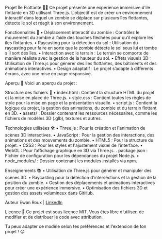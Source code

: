 Projet Île Flottante 🌴✨
Ce projet présente une expérience immersive d'île flottante en 3D utilisant Three.js. L'objectif est de créer un environnement interactif dans lequel un zombie se déplace sur plusieurs îles flottantes, détecte le sol et réagit à son environnement.

Fonctionnalités 🚀
• Déplacement interactif du zombie : Contrôlez le mouvement du zombie à l’aide des touches fléchées pour qu’il explore les îles flottantes.
• Raycasting pour la détection du sol : Utilisation du raycasting pour faire en sorte que le zombie détecte le sol sous lui et tombe s'il sort des îles.
• Interaction avec le terrain : Le terrain se comporte de manière réaliste avec la gestion de la hauteur du sol.
• Effets visuels 3D : Utilisation de Three.js pour générer des îles flottantes, des bâtiments et des animations interactives.
• Design adaptatif : Le projet s’adapte à différents écrans, avec une mise en page responsive.

Aperçu 📸
Voici un aperçu du projet :

Structure des fichiers 📂
• index.html : Contient la structure HTML du projet et la mise en place de Three.js.
• style.css : Contient toutes les règles de style pour la mise en page et la présentation visuelle.
• script.js : Contient la logique du projet, la gestion des animations, du zombie et du terrain flottant en 3D.
• assets/ : Dossier contenant les ressources nécessaires, comme les fichiers de modèles 3D (.glb), textures et autres.

Technologies utilisées 🛠️
• Three.js : Pour la création et l'animation de scènes 3D interactives.
• JavaScript : Pour la gestion des interactions, des animations et des mouvements du zombie.
• HTML5 : Pour la structure du projet.
• CSS3 : Pour les styles et l'ajustement visuel de l'interface.
• WebGL : Pour l’affichage graphique en 3D via Three.js.
. package.json : Fichier de configuration pour les dépendances du projet Node.js.
• node_modules/ : Dossier contenant les modules installés via npm.

Enseignements 📚
• Utilisation de Three.js pour générer et manipuler des scènes 3D.
• Raycasting pour la détection d'intersections et la gestion de la position du zombie.
• Gestion des déplacements et animations interactives pour créer une expérience immersive.
• Optimisation des fichiers 3D et gestion des assets volumineux dans GitHub.

Auteur
Ewan Roux | [LinkedIn](https://www.linkedin.com/in/ewan-roux-a737922a4/)

Licence 📄
Ce projet est sous licence MIT. Vous êtes libre d’utiliser, de modifier et de distribuer le code avec attribution.

Tu peux adapter ce modèle selon tes préférences et l'extension de ton projet ! 😊
